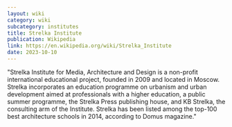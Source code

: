 ```yaml
---
layout: wiki
category: wiki
subcategory: institutes
title: Strelka Institute
publication: Wikipedia
link: https://en.wikipedia.org/wiki/Strelka_Institute
date: 2023-10-10
---
```


"Strelka Institute for Media, Architecture and Design is a non-profit international educational project, founded in 2009 and located in Moscow. Strelka incorporates an education programme on urbanism and urban development aimed at professionals with a higher education, a public summer programme, the Strelka Press publishing house, and KB Strelka, the consulting arm of the Institute. Strelka has been listed among the top-100 best architecture schools in 2014, according to Domus magazine."
